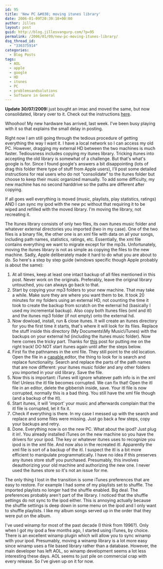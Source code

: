 ```yaml
---
id: 95
title: 'New PC &#038; moving itunes library'
date: 2006-01-09T20:39:18+00:00
author: Jilles
layout: post
guid: http://blog.jillesvangurp.com/?p=95
permalink: /2006/01/09/new-pc-moving-itunes-library/
dsq_thread_id:
  - "336375914"
categories:
  - Blog Posts
tags:
  - AOL
  - apple
  - google
  - HD
  - itunes
  - PC
  - problemsandsolutions
  - Software in General
---
```

**Update 30/07/2009**I just bought an imac and moved the same, but now consolidated, library over to it. Check out the instructions [here](https://www.jillesvangurp.com/2009/07/30/migrating-itunes-windows-to-mac/).

Whoohoo! My new hardware has arrived, last week. I've been busy playing with it so that explains the small delay in posting.

Right now I am still going through the tedious procedure of getting everything the way I want it. I have a local network so I can access my old PC. However, dragging my external HD between the two machines is much faster.
Tediousness includes copying my itunes library. Tricking itunes into accepting the old library is somewhat of a challenge. But that's what's google is for. Since I found google's answers a bit disappointing (lots of drag this folder there type of stuff from Apple users), I'll post some detailed instructions for real users who do not "consolidate" to the itunes folder but choose to keep their music organized manually. To add some difficulty, my new machine has no second harddrive so the paths are different after copying.

If all goes well everything is moved (music, playlists, play statistics, ratings) AND I can sync my ipod with the new pc without that requiring it to be wiped and refilled with the moved library. I'm moving the library, not recreating it.

The Itunes library consists of only two files, its own itunes music folder and whatever external directories you imported (two in my case). One of the two files is a binary file, the other one is an xml file with data on all your songs, including path names, statistics, ratings, etc. Essentially, the xml file contains everything we want to migrate except for the mp3s. Unfortunately, moving the itunes library is not as simple as copying the files to the new machine. Sadly, Apple deliberately made it hard to do what you are about to do. So here's a step by step guide (windows specific though Apple probably is about the same):

1. At all times, keep at least one intact backup of all files mentioned in this post. Never work on the originals. Preferably, leave the original library untouched, you can always go back to that.
1. Start by copying your mp3 folders to your new machine. That may take a while. Make sure they are where you want them to be. It took 20 minutes for my folders using an external HD, not counting the time it took to create the backup from scratch on the external hd (basically I used my incremental backup). Also copy both Itunes files (xml and itl) and the itunes mp3 folder (if not empty) onto the external hd.
1. Now dowload, install, run & close itunes. It will create an itunes directory for you the first time it starts, that's where it will look for its files. Replace the stuff inside this directory (My Documents\My Music\iTunes) with the backups on your external hd (including the itunes music folder). Now here comes the tricky part. Thanks for [this](http://www.brooks-bilson.com/blogs/rob/index.cfm?mode=entry&entry=6AE0A0A7-BD95-8DAB-DE16B46EB48026A9) post for putting me on the right track! DO NOT start itunes again until after the steps below.
1. First fix the pathnames in the xml file. They still point to the old location. Open the file in a [capable ](http://jedit.org)editor, the thing to look for is search and replace functionality. Search and replace the parts of the path names that are now different: your itunes music folder and any other folders you imported in your old library. Save the file.
1. Now this is important: iTunes will ignore whatever path info is in the xml file! Unless the itl file becomes corrupted. We can fix that! Open the itl file in an editor, delete the gibberish inside, save. Your itl file is now corrupted, normally this is a bad thing. You still have the xml file though (and a backup of the itl).
1. Start itunes, it will 'import' your music and afterwards complain that the itl file is corrupted, let it fix it.
1. Check if everything is there. In my case I messed up with the search and replace and some files were missing. Just go back a few steps, copy your backups and retry.
1. Done. Everything now is on the new PC. What about the ipod? Just plug it in!. You already installed iTunes on the new machine so you have the drivers for your ipod. The key or whatever itunes uses to recognize you ipod is in the xml file. And now also in the recreated itl. Apparently the xml file is sort of a backup of the itl. I suspect the itl is a bit more efficient to manipulate programmatically. I have no idea if this preserves any itunes store stuff you purchased. Presumably, this involves deauthorizing your old machine and authorizing the new one. I never used the itunes store so it's not an issue for me.

The only thing I lost in the transition is some iTunes preferences that are easy to restore. For example I had some of my playlists set to shuffle. The imported playlists no longer had the shuffle enabled. Big deal. The preferences probably aren't part of the library. I noticed that the shuffle settings do not sync to the ipod either. This is annoying actually because the shuffle settings is deep down in some menu on the ipod and I only want to shuffle playlists. I like my album songs served up in the order that they were put on the album.

I've used winamp for most of the past decade (I think from 1996?). Only when I got my ipod a few months ago, I started using iTunes, by choice. There is an excellent winamp plugin which will allow you to sync winamp with your ipod. Presumably, moving a winamp library is a lot more easy since winamp uses a file based library rather than a database. However, the main developer has left AOL, so winamp development seems a lot less interesting these days. AOL seems to just pile on commercial crap with every release. So I've given up on it for now.